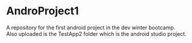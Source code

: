 # AndroProject1
A repository for the first android project in the dev winter bootcamp.<br>
Also uploaded is the TestApp2 folder which is the android studio project.

